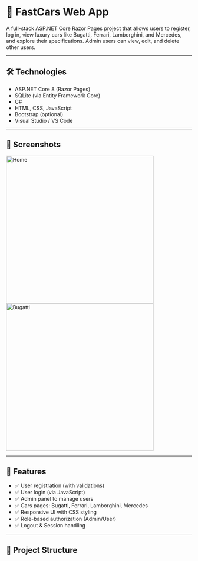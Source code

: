 # 🚗 FastCars Web App

A full-stack ASP.NET Core Razor Pages project that allows users to register, log in, view luxury cars like Bugatti, Ferrari, Lamborghini, and Mercedes, and explore their specifications. Admin users can view, edit, and delete other users.

---

## 🛠️ Technologies

- ASP.NET Core 8 (Razor Pages)
- SQLite (via Entity Framework Core)
- C#
- HTML, CSS, JavaScript
- Bootstrap (optional)
- Visual Studio / VS Code

---

## 📸 Screenshots

<img src="img/homeImage.jpeg" alt="Home" width="400"/>
<img src="img/bugatti.jpeg" alt="Bugatti" width="400"/>

---

## 🚀 Features

- ✅ User registration (with validations)
- ✅ User login (via JavaScript)
- ✅ Admin panel to manage users
- ✅ Cars pages: Bugatti, Ferrari, Lamborghini, Mercedes
- ✅ Responsive UI with CSS styling
- ✅ Role-based authorization (Admin/User)
- ✅ Logout & Session handling

---

## 📂 Project Structure
